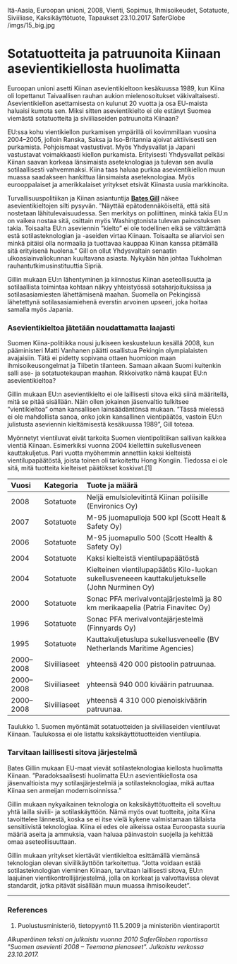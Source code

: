 Itä-Aasia, Euroopan unioni, 2008, Vienti, Sopimus, Ihmisoikeudet, Sotatuote, Siviiliase, Kaksikäyttötuote, Tapaukset
23.10.2017
SaferGlobe
/imgs/15_big.jpg


# Sotatuotteita ja patruunoita Kiinaan asevientikiellosta huolimatta 

Euroopan unioni asetti Kiinan asevientikieltoon kesäkuussa 1989, kun Kiina oli lopettanut Taivaallisen rauhan aukion mielenosoitukset väkivaltaisesti. Asevientikiellon asettamisesta on kulunut 20 vuotta ja osa EU-maista haluaisi kumota sen. Miksi sitten asevientikielto ei ole estänyt Suomea viemästä sotatuotteita ja siviiliaseiden patruunoita Kiinaan?

EU:ssa kohu vientikiellon purkamisen ympärillä oli kovimmillaan vuosina 2004–2005, jolloin Ranska, Saksa ja Iso-Britannia ajoivat aktiivisesti sen purkamista. Pohjoismaat vastustivat. Myös Yhdysvallat ja Japani vastustavat voimakkaasti kiellon purkamista. Erityisesti Yhdysvallat pelkäsi Kiinan saavan korkeaa länsimaista aseteknologiaa ja tulevan sen avulla sotilaallisesti vahvemmaksi. Kiina taas haluaa purkaa asevientikiellon muun muassa saadakseen hankittua länsimaista aseteknologiaa. Myös eurooppalaiset ja amerikkalaiset yritykset etsivät Kiinasta uusia markkinoita.  

Turvallisuuspolitiikan ja Kiinan asiantuntija **[Bates Gill](https://www.sipri.org/about/bios/dr-bates-gill)** näkee asevientikieltojen silti pysyvän.
”Näyttää epätodennäköiseltä, että sitä nostetaan lähitulevaisuudessa. Sen merkitys on poliittinen, minkä takia EU:n on vaikea nostaa sitä, osittain myös Washingtonista tulevan painostuksen takia. Toisaalta EU:n aseviennin ”kielto” ei ole todellinen eikä se välttämättä estä sotilasteknologian ja -aseiden virtaa Kiinaan. Toisaalta se aliarvioi sen minkä pitäisi olla normaalia ja tuottavaa kauppaa Kiinan kanssa pitämällä sitä erityisenä huolena.”
Gill on ollut Yhdysvaltain senaatin ulkoasiainvaliokunnan kuultavana asiasta. Nykyään hän johtaa Tukholman rauhantutkimusinstituuttia Sipriä.

Gillin mukaan EU:n lähentyminen ja kiinnostus Kiinan aseteollisuutta ja sotilaallista toimintaa kohtaan näkyy yhteistyössä sotaharjoituksissa ja sotilasasiamiesten lähettämisenä maahan. Suomella on Pekingissä lähetettynä sotilasasiamiehenä everstin arvoinen upseeri, joka hoitaa samalla myös Japania.

### Asevientikieltoa jätetään noudattamatta laajasti

Suomen Kiina-politiikka nousi julkiseen keskusteluun kesällä 2008, kun pääministeri Matti Vanhanen päätti osallistua Pekingin olympialaisten avajaisiin. Tätä ei pidetty sopivana ottaen huomioon maan ihmisoikeusongelmat ja Tiibetin tilanteen. Samaan aikaan Suomi kuitenkin salli ase- ja sotatuotekaupan maahan. Rikkoivatko nämä kaupat EU:n asevientikieltoa? 

Gillin mukaan EU:n asevientikielto ei ole laillisesti sitova eikä siinä määritellä, mitä se pitää sisällään. Näin ollen jokainen jäsenvaltio tulkitsee ”vientikieltoa” oman kansallisen lainsäädäntönsä mukaan. ”Tässä mielessä ei ole mahdollista sanoa, onko jokin kansallinen vientipäätös, vastoin EU:n julistusta aseviennin kieltämisestä kesäkuussa 1989”, Gill toteaa.

Myönnetyt vientiluvat eivät tarkoita Suomen vientipolitiikan sallivan kaikkea vientiä Kiinaan. Esimerkiksi vuonna 2004 kiellettiin sukellusveneen kauttakuljetus. Pari vuotta myöhemmin annettiin kaksi kielteistä vientilupapäätöstä, joista toinen oli tarkoitettu Hong Kongiin. Tiedossa ei ole sitä, mitä tuotteita kielteiset päätökset koskivat.[1]

| Vuosi | Kategoria | Tuote ja määrä |
|:---------|:---------|:--------- |
| 2008 | Sotatuote | Neljä emulsiolevitintä Kiinan poliisille (Environics Oy) |
| 2007 | Sotatuote | M-95 juomapulloja 500 kpl (Scott Healt & Safety Oy) |
| 2006 | Sotatuote | M-95 juomapullo 500 (Scott Health & Safety Oy) |
| 2004 | Sotatuote | Kaksi kielteistä vientilupapäätöstä |
| 2004 | Sotatuote | Kielteinen vientilupapäätös Kilo-luokan sukellusveneeen kauttakuljetukselle (John Nurminen Oy) |
| 2000 | Sotatuote | Sonac PFA merivalvontajärjestelmä ja 80 km merikaapelia (Patria Finavitec Oy) |
| 1996 | Sotatuote | Sonac PFA merivalvontajärjestelmä (Finnyards Oy) |
| 1995 | Sotatuote | Kauttakuljetuslupa sukellusveneelle (BV Netherlands Maritime Agencies) |
| 2000–2008 | Siviiliaseet | yhteensä 420 000 pistoolin patruunaa. |
| 2000–2008 | Siviiliaseet | yhteensä 940 000 kiväärin patruunaa. |
| 2000–2008 | Siviiliaseet | yhteensä 4 310 000 pienoiskiväärin patruunaa. |
Taulukko 1. Suomen myöntämät sotatuotteiden ja siviiliaseiden vientiluvat Kiinaan. Taulukossa ei ole listattu kaksikäyttötuotteiden vientilupia.

### Tarvitaan laillisesti sitova järjestelmä

Bates Gillin mukaan EU-maat vievät sotilasteknologiaa kiellosta huolimatta Kiinaan.
”Paradoksaalisesti huolimatta EU:n asevientikiellosta osa jäsenvaltioista myy sotilasjärjestelmiä ja sotilasteknologiaa, mikä auttaa Kiinaa sen armeijan modernisoinnissa.”

Gillin mukaan nykyaikainen teknologia on kaksikäyttötuotteita eli soveltuu yhtä lailla siviili- ja sotilaskäyttöön. Nämä myös ovat tuotteita, joita Kiina tavoittelee lännestä, koska se ei itse vielä kykene valmistamaan tällaista sensitiivistä teknologiaa. Kiina ei edes ole aikeissa ostaa Euroopasta suuria määriä aseita ja ammuksia, vaan haluaa päinvastoin suojella ja kehittää omaa aseteollisuuttaan. 

Gillin mukaan yritykset kiertävät vientikieltoa esittämällä viemänsä teknologian olevan siviilikäyttöön tarkoitettua. 
”Jotta voidaan estää sotilasteknologian vieminen Kiinaan, tarvitaan laillisesti sitova, EU:n laajuinen vientikontrollijärjestelmä, jolla on korkeat ja valvottavissa olevat standardit, jotka pitävät sisällään muun muassa ihmisoikeudet”.

***

### References

1. Puolustusministeriö, tietopyyntö 11.5.2009 ja ministeriön vientiraportit

*Alkuperäinen teksti on julkaistu vuonna 2010 SaferGloben raportissa "Suomen asevienti 2008 – Teemana pienaseet".
Julkaistu verkossa 23.10.2017.*